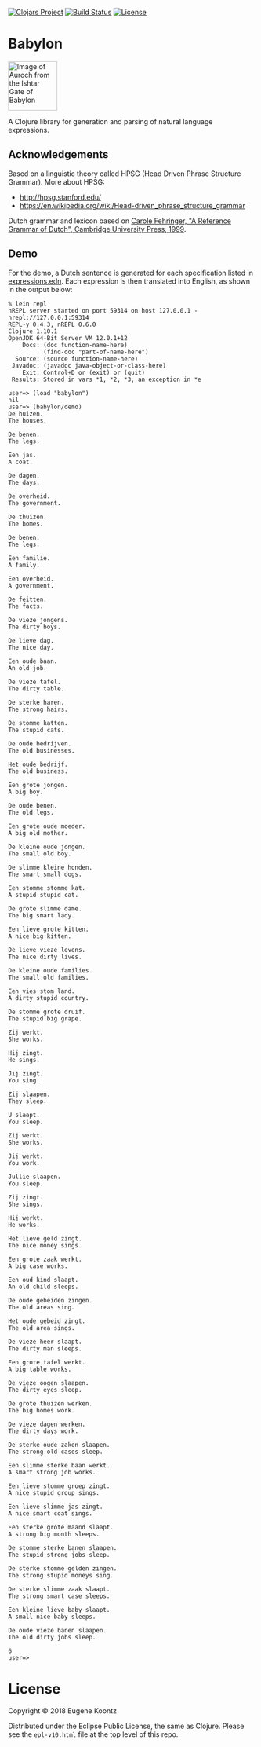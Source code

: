 [![Clojars Project](https://img.shields.io/clojars/v/babylon.svg)](https://clojars.org/babylon)
[![Build Status](https://secure.travis-ci.org/ekoontz/babylon.png?branch=master)](http://travis-ci.org/ekoontz/babylon)
[![License](https://img.shields.io/badge/License-EPL%201.0-red.svg)](https://opensource.org/licenses/EPL-1.0)

# Babylon

<div>
  <a href="https://en.wikipedia.org/wiki/Ishtar_Gate">
    <img alt="Image of Auroch from the Ishtar Gate of Babylon" 
         src="https://www.ancient.eu/uploads/images/738.jpg?v=1485682813" height="100">
  </a>
</div>

A Clojure library for generation and parsing of natural language expressions.

## Acknowledgements

Based on a linguistic theory called HPSG (Head Driven Phrase Structure Grammar). More about HPSG:

- http://hpsg.stanford.edu/
- https://en.wikipedia.org/wiki/Head-driven_phrase_structure_grammar

Dutch grammar and lexicon based on [Carole Fehringer, "A Reference Grammar of Dutch", Cambridge University Press, 1999](https://books.google.nl/books/about/A_Reference_Grammar_of_Dutch.html?id=hXZNkFqILp0C&redir_esc=y). 

## Demo

For the demo, a Dutch sentence is generated for each specification listed in
<a href="https://github.com/ekoontz/babylon/blob/master/src/babylon/nederlands/expressions.edn">expressions.edn</a>. 
Each expression is then translated into English, as shown in the output below:

```
% lein repl
nREPL server started on port 59314 on host 127.0.0.1 - nrepl://127.0.0.1:59314
REPL-y 0.4.3, nREPL 0.6.0
Clojure 1.10.1
OpenJDK 64-Bit Server VM 12.0.1+12
    Docs: (doc function-name-here)
          (find-doc "part-of-name-here")
  Source: (source function-name-here)
 Javadoc: (javadoc java-object-or-class-here)
    Exit: Control+D or (exit) or (quit)
 Results: Stored in vars *1, *2, *3, an exception in *e

user=> (load "babylon")
nil
user=> (babylon/demo)
De huizen.
The houses.

De benen.
The legs.

Een jas.
A coat.

De dagen.
The days.

De overheid.
The government.

De thuizen.
The homes.

De benen.
The legs.

Een familie.
A family.

Een overheid.
A government.

De feitten.
The facts.

De vieze jongens.
The dirty boys.

De lieve dag.
The nice day.

Een oude baan.
An old job.

De vieze tafel.
The dirty table.

De sterke haren.
The strong hairs.

De stomme katten.
The stupid cats.

De oude bedrijven.
The old businesses.

Het oude bedrijf.
The old business.

Een grote jongen.
A big boy.

De oude benen.
The old legs.

Een grote oude moeder.
A big old mother.

De kleine oude jongen.
The small old boy.

De slimme kleine honden.
The smart small dogs.

Een stomme stomme kat.
A stupid stupid cat.

De grote slimme dame.
The big smart lady.

Een lieve grote kitten.
A nice big kitten.

De lieve vieze levens.
The nice dirty lives.

De kleine oude families.
The small old families.

Een vies stom land.
A dirty stupid country.

De stomme grote druif.
The stupid big grape.

Zij werkt.
She works.

Hij zingt.
He sings.

Jij zingt.
You sing.

Zij slaapen.
They sleep.

U slaapt.
You sleep.

Zij werkt.
She works.

Jij werkt.
You work.

Jullie slaapen.
You sleep.

Zij zingt.
She sings.

Hij werkt.
He works.

Het lieve geld zingt.
The nice money sings.

Een grote zaak werkt.
A big case works.

Een oud kind slaapt.
An old child sleeps.

De oude gebeiden zingen.
The old areas sing.

Het oude gebeid zingt.
The old area sings.

De vieze heer slaapt.
The dirty man sleeps.

Een grote tafel werkt.
A big table works.

De vieze oogen slaapen.
The dirty eyes sleep.

De grote thuizen werken.
The big homes work.

De vieze dagen werken.
The dirty days work.

De sterke oude zaken slaapen.
The strong old cases sleep.

Een slimme sterke baan werkt.
A smart strong job works.

Een lieve stomme groep zingt.
A nice stupid group sings.

Een lieve slimme jas zingt.
A nice smart coat sings.

Een sterke grote maand slaapt.
A strong big month sleeps.

De stomme sterke banen slaapen.
The stupid strong jobs sleep.

De sterke stomme gelden zingen.
The strong stupid moneys sing.

De sterke slimme zaak slaapt.
The strong smart case sleeps.

Een kleine lieve baby slaapt.
A small nice baby sleeps.

De oude vieze banen slaapen.
The old dirty jobs sleep.

6
user=>
```

# License

Copyright © 2018 Eugene Koontz

Distributed under the Eclipse Public License, the same as Clojure.
Please see the `epl-v10.html` file at the top level of this repo.
